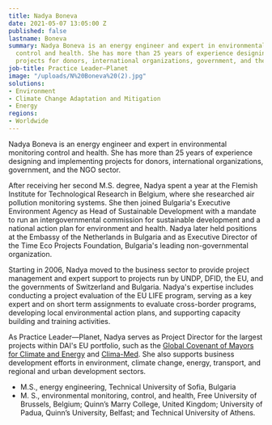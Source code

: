 ```yaml
---
title: Nadya Boneva
date: 2021-05-07 13:05:00 Z
published: false
lastname: Boneva
summary: Nadya Boneva is an energy engineer and expert in environmental monitoring
  control and health. She has more than 25 years of experience designing and implementing
  projects for donors, international organizations, government, and the NGO sector.
job-title: Practice Leader—Planet
image: "/uploads/N%20Boneva%20(2).jpg"
solutions:
- Environment
- Climate Change Adaptation and Mitigation
- Energy
regions:
- Worldwide
---
```


Nadya Boneva is an energy engineer and expert in environmental monitoring control and health. She has more than 25 years of experience designing and implementing projects for donors, international organizations, government, and the NGO sector.

After receiving her second M.S. degree, Nadya spent a year at the Flemish Institute for Technological Research in Belgium, where she researched air pollution monitoring systems. She then joined Bulgaria's Executive Environment Agency as Head of Sustainable Development with a mandate to run an intergovernmental commission for sustainable development and a national action plan for environment and health. Nadya later held  positions at the Embassy of the Netherlands in Bulgaria and as Executive Director of the Time Eco Projects Foundation, Bulgaria's leading non-governmental organization. 

Starting in 2006, Nadya moved to the business sector to provide project management and expert support to projects run by UNDP, DFID, the EU, and the governments of Switzerland and Bulgaria. Nadya's expertise includes conducting a project evaluation of the EU LIFE program, serving as a key expert and on short term assignments to  evaluate cross-border programs, developing local environmental action plans, and supporting capacity building and training activities.

As Practice Leader—Planet, Nadya serves as Project Director for the largest projects within DAI's EU portfolio, such as the [Global Covenant of Mayors for Climate and Energy](https://www.dai.com/our-work/projects/asia-global-covenant-of-mayors-for-climate-gcom-and-energy) and [Clima-Med](https://www.dai.com/our-work/projects/regional-eu-for-climate-action-in-the-european-neighbourhood-instrument-eni-southern-neighbourhood). She also supports business development efforts in environment, climate change, energy, transport, and regional and urban development sectors. 

* M.S., energy engineering, Technical University of Sofia, Bulgaria
* M. S., environmental monitoring, control, and health, Free University of Brussels, Belgium; Quinn’s Marry College, United Kingdom; University of Padua, Quinn’s University, Belfast; and Technical University of Athens.